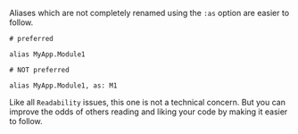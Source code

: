 Aliases which are not completely renamed using the `:as` option are easier to follow.

    # preferred

    alias MyApp.Module1

    # NOT preferred

    alias MyApp.Module1, as: M1

Like all `Readability` issues, this one is not a technical concern.
But you can improve the odds of others reading and liking your code by making
it easier to follow.
